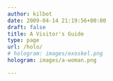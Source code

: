 ```yaml
---
author: kilbot
date: 2009-04-14 21:19:56+00:00
draft: false
title: A Visitor's Guide
type: page
url: /holo/
# hologram: images/exoskel.png
hologram: images/a-woman.png

---
```


<!-- {{<hologram/img src="images/blaster.png">}} -->
<!-- {{<hologram/img src="images/exoskel.png">}} -->
<!-- {{<hologram/img src="images/mech2.png">}} -->
<!-- {{<hologram/img src="images/a-woman.png">}} -->